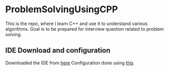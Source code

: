 # ProblemSolvingUsingCPP
This is the repo, where I learn C++ and use it to understand various algorithms. Goal is to  be prepared for interview question related to problem solving.

## IDE Download and configuration
Downloaded the IDE from [here](https://sourceforge.net/projects/orwelldevcpp/)
Configuration done using [this](https://www.softwaretestinghelp.com/dev-cpp-ide/)
